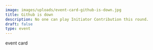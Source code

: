 ```yaml
---
image: images/uploads/event-card-github-is-down.jpg
title: Github is down
description: No one can play Initiator Contribution this round.
draft: false
type: event
---
```

e﻿vent card